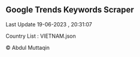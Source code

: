 

## Google Trends Keywords Scraper 
 
Last Update 19-06-2023 , 20:31:07

Country List :
VIETNAM.json



© Abdul Muttaqin 

